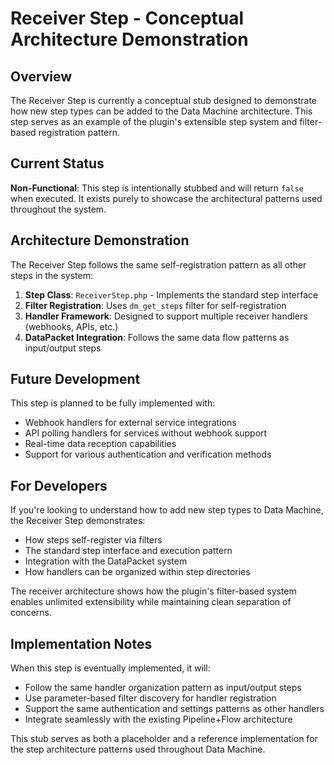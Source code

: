 # Receiver Step - Conceptual Architecture Demonstration

## Overview

The Receiver Step is currently a conceptual stub designed to demonstrate how new step types can be added to the Data Machine architecture. This step serves as an example of the plugin's extensible step system and filter-based registration pattern.

## Current Status

**Non-Functional**: This step is intentionally stubbed and will return `false` when executed. It exists purely to showcase the architectural patterns used throughout the system.

## Architecture Demonstration

The Receiver Step follows the same self-registration pattern as all other steps in the system:

1. **Step Class**: `ReceiverStep.php` - Implements the standard step interface
2. **Filter Registration**: Uses `dm_get_steps` filter for self-registration
3. **Handler Framework**: Designed to support multiple receiver handlers (webhooks, APIs, etc.)
4. **DataPacket Integration**: Follows the same data flow patterns as input/output steps

## Future Development

This step is planned to be fully implemented with:
- Webhook handlers for external service integrations
- API polling handlers for services without webhook support
- Real-time data reception capabilities
- Support for various authentication and verification methods

## For Developers

If you're looking to understand how to add new step types to Data Machine, the Receiver Step demonstrates:

- How steps self-register via filters
- The standard step interface and execution pattern
- Integration with the DataPacket system
- How handlers can be organized within step directories

The receiver architecture shows how the plugin's filter-based system enables unlimited extensibility while maintaining clean separation of concerns.

## Implementation Notes

When this step is eventually implemented, it will:
- Follow the same handler organization pattern as input/output steps
- Use parameter-based filter discovery for handler registration
- Support the same authentication and settings patterns as other handlers
- Integrate seamlessly with the existing Pipeline+Flow architecture

This stub serves as both a placeholder and a reference implementation for the step architecture patterns used throughout Data Machine.